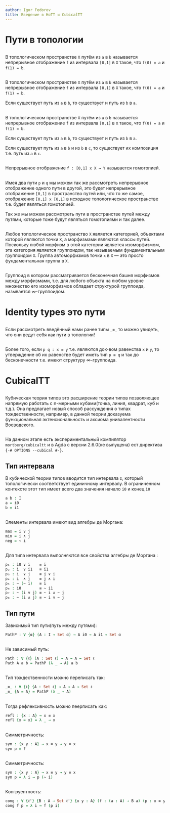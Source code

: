 ```yaml
---
author: Igor Fedorov
title: Введение в HoTT и CubicalTT
---
```


# Пути в топологии

##

В топологическом пространстве `X` путём из `a` в `b` называется непрерывное отображение `f` из интервала `[0,1]` в `X` такое, что `f(0) = a` и `f(1) = b`.

##

В топологическом пространстве `X` путём из `a` в `b` называется непрерывное отображение `f` из интервала `[0,1]` в `X` такое, что `f(0) = a` и `f(1) = b`.

Если существует путь из `a` в `b`, то существует и путь из `b` в `a`.

##

В топологическом пространстве `X` путём из `a` в `b` называется непрерывное отображение `f` из интервала `[0,1]` в `X` такое, что `f(0) = a` и `f(1) = b`.

Если существует путь из `a` в `b`, то существует и путь из `b` в `a`.

Если существует путь из `a` в `b` и из `b` в `c`, то существует их композиция т.е. путь из `a` в `c`.

##

Непрерывное отображение `f : [0,1] x X → Y` называется гомотопией.

##

Имея два пути `p` и `q` мы можем так же рассмотреть непрерывное отображение одного пути в другой, это будет непрерывное отображение `[0,1]` в пространство путей или, что то же самое, отображение `[0,1] x [0,1]` в исходное топологическое пространстве т.е. будет являться гомотопией.

Так же мы можем рассмотреть пути в пространстве путей между путями, которые тоже будут являться гомотопиями и так далее.

##

Любое топологическое пространство `X` является категорией, объектами которой являются точки `X`, а морфизмами являются классы путей. Поскольку любой морфизм в этой категории является изоморфизмом, эта категория является группоидом, так называемым фундаментальным группоидом `X`. Группа автоморфизмов точки `x` в `X` — это просто фундаментальная группа в `X`.

##

Группоид в котором рассматривается бесконечная башня морфизмов между морфизмами, т.е. для любого объекта на любом уровне множество его изоморфизмов обладает структурой группоида, называется ∞-группоидом.

# Identity types это пути

##

Если рассмотреть введённый нами ранее типы `_≡_` то можно увидеть, что они ведут себя как пути в топологии!

##

Более того, если `p q : x ≡ y` т.е. являются док-вом равенства `x` и `y`, то утверждение об их равенстве будет иметь тип `p ≡ q` и так до бесконечности т.е. имеют структуру ∞-группоида.

# CubicalTT

##

Кубическая теория типов это расширение теории типов позволяющее напрямую работать с n-мерными кубами(точка, линия, квадрат, куб и т.д.).
Она предлагает новый способ рассуждения о типах тождественности, например, в данной теории доказуема функциональная эктенсиональность и аксиома унивалентности Воеводского.

##

На данном этапе есть экспериментальный компилятор `mortberg/cubicaltt` и в Agda с версии 2.6.0(не выпущена) ест директива `{-# OPTIONS --cubical #-}`.

## Тип интервала

В кубической теории типов вводится тип интервала `I`, который топологически соответствует единичному интервалу. В ограниченном контексте этот тип имеет всего два значения начало `i0` и конец `i0`

```agda
a b : I
a = i0
b = i1
```

##

Элементы интервала имеют вид алгебры де Моргана:

```agda
max = i ∨ j
min = i ∧ j
neg = ~ i
```

##

Для типа интервала выполняются все свойства алгебры де Моргана :

```agda
p₁ : i0 ∨ i    ≡ i
p₂ : i  ∨ i1   ≡ i1
p₃ : i  ∨ j    ≡ j ∨ i
p₄ : i  ∧ j    ≡ j ∧ i
p₅ : ~ (~ i)   ≡ i
p₆ : i0        ≡ ~ i1
p₇ : ~ (i ∨ j) ≡ ~ i ∧ ~ j
p₈ : ~ (i ∧ j) ≡ ~ i ∨ ~ j
```

## Тип пути

Зависимый тип пути(путь между путями):

```agda
PathP : ∀ {α} (A : I → Set α) → A i0 → A i1 → Set α
```

##

Не зависимый путь:

```agda
Path : ∀ {ℓ} (A : Set ℓ) → A → A → Set ℓ
Path A a b = PathP (λ _ → A) a b
```

##

Тип тождественности можно переписать так:

```agda
_≡_ : ∀ {ℓ} {A : Set ℓ} → A → A → Set ℓ
_≡_ {A = A} = PathP (λ _ → A)
```

##

Тогда рефлексивность можно пеерписать как:

```agda
refl : {x : A} → x ≡ x
refl {x = x} = λ _ → x
```

##

Симметричность:

```agda
sym : {x y : A} → x ≡ y → y ≡ x
sym p = ?
```


##

Симметричность:

```agda
sym : {x y : A} → x ≡ y → y ≡ x
sym p = λ i → p (~ i)
```

##

Конгруентность:

```agda
cong : ∀ {ℓ'} {B : A → Set ℓ'} {x y : A} (f : (a : A) → B a) (p : x ≡ y) → PathP (λ i → B (p i)) (f x) (f y)
cong f p = λ i → f (p i)
```
